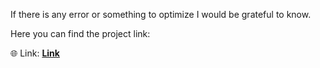 If there is any error or something to optimize I would be grateful to know.

Here you can find the project link:

🌐 Link: <strong><a href="https://portfoliioo.github.io/h/Home/Projects/Websites/Climate/Climate.html">Link</a></strong>
